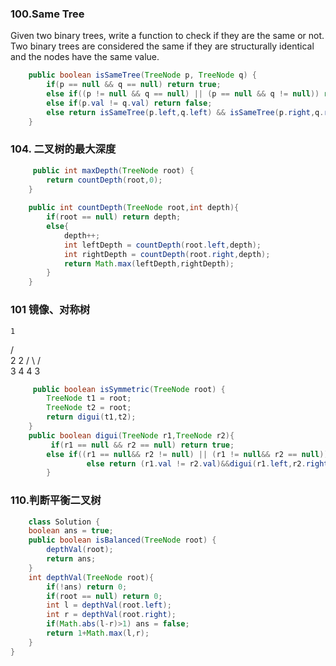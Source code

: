 ### 100.Same Tree </BR>
Given two binary trees, write a function to check if they are the same or not.
Two binary trees are considered the same if they are structurally identical and the nodes have the same value.
```java
    public boolean isSameTree(TreeNode p, TreeNode q) {
        if(p == null && q == null) return true;
        else if((p != null && q == null) || (p == null && q != null)) return false;
        else if(p.val != q.val) return false;
        else return isSameTree(p.left,q.left) && isSameTree(p.right,q.right); 
    }
```
### 104. 二叉树的最大深度
```java
     public int maxDepth(TreeNode root) {
        return countDepth(root,0);
    }
    
    public int countDepth(TreeNode root,int depth){
        if(root == null) return depth;
        else{
            depth++;
            int leftDepth = countDepth(root.left,depth);
            int rightDepth = countDepth(root.right,depth);
            return Math.max(leftDepth,rightDepth);
        }
    }
```
### 101 镜像、对称树
    1
   / \
  2   2
 / \ / \
3  4 4  3
```java
     public boolean isSymmetric(TreeNode root) {
        TreeNode t1 = root;
        TreeNode t2 = root;
        return digui(t1,t2);
    }
    public boolean digui(TreeNode r1,TreeNode r2){
         if(r1 == null && r2 == null) return true;
        else if((r1 == null&& r2 != null) || (r1 != null&& r2 == null)) return false;
                 else return (r1.val != r2.val)&&digui(r1.left,r2.right)&&digui(r1.right,r2.left);
        }
```

### 110.判断平衡二叉树
```java
    class Solution {
    boolean ans = true;
    public boolean isBalanced(TreeNode root) {
        depthVal(root);
        return ans;
    }
    int depthVal(TreeNode root){
        if(!ans) return 0;
        if(root == null) return 0;
        int l = depthVal(root.left);
        int r = depthVal(root.right);
        if(Math.abs(l-r)>1) ans = false;
        return 1+Math.max(l,r);
    }
}
```